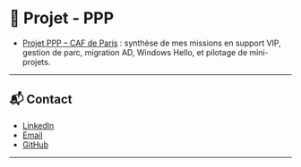 # 🔗  Projet - PPP

- [Projet PPP – CAF de Paris](docs/PPP-BINAZON-DENISE-E5CCSN.pdf) : synthèse de mes missions en support VIP, gestion de parc, migration AD, Windows Hello, et pilotage de mini-projets.

---

## 📬 Contact

- [LinkedIn](https://www.linkedin.com/in/denise-binazon)
- [Email](mailto:denise.merveille@example.com)
- [GitHub](https://github.com/denise-tech)

---
